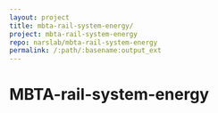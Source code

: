 ```yaml
---
layout: project
title: mbta-rail-system-energy/
project: mbta-rail-system-energy
repo: narslab/mbta-rail-system-energy
permalink: /:path/:basename:output_ext
---
```


# MBTA-rail-system-energy
